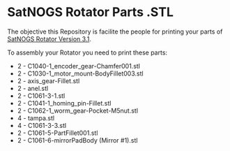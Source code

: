 # SatNOGS Rotator Parts .STL
The objective this Repository is facilite the people for printing your parts of [SatNOGS Rotator Version 3.1](https://gitlab.com/librespacefoundation/satnogs/satnogs-rotator/tree/master).



To assembly your Rotator you need to print these parts:
 * 2 - C1040-1_encoder_gear-Chamfer001.stl
 * 2 - C1030-1_motor_mount-BodyFillet003.stl
 * 2 - axis_gear-Fillet.stl
 * 2 - anel.stl
 * 2 - C1061-3-1.stl
 * 2 - C1041-1_homing_pin-Fillet.stl
 * 2 - C1062-1_worm_gear-Pocket-M5nut.stl
 * 4 - tampa.stl
 * 4 - C1061-3-3.stl
 * 2 - C1061-5-PartFillet001.stl
 * 2 - C1061-6-mirrorPadBody (Mirror #1).stl

